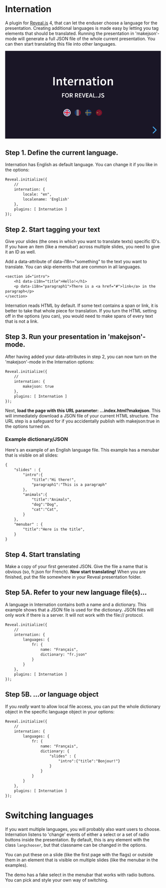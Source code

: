 # Internation

A plugin for [Reveal.js](https://revealjs.com) 4, that can let the enduser choose a language for the presentation. Creating additional languages is made easy by letting you tag elements that should be translated. Running the presentation in 'makejson'-mode will generate a full JSON file of the whole current presentation. You can then start translating this file into other languages.

[![Screenshot](screenshot.png)](https://martinomagnifico.github.io/reveal.js-internation/demo.html)


## Step 1. Define the current language.

Internation has English as default language. You can change it if you like in the options:


```
Reveal.initialize({
    //
    internation: {
        locale: "en",
        localename: 'English'
    },
    plugins: [ Internation ]
});
```

## Step 2. Start tagging your text

Give your slides (the ones in which you want to translate texts) specific ID's. If you have an item (like a menubar) across multiple slides, you need to give it an ID as well.

Add a data-attribute of data-i18n="something" to the text you want to translate. You can skip elements that are common in all languages.

```
<section id="intro">
    <h1 data-i18n="title">Hello!</h1>
    <p data-i18n="paragraph1">There is a <a href="#">link</a> in the paragraph</p>
</section>
```
Internation reads HTML by default. If some text contains a span or link, it is better to take that whole piece for translation. If you turn the HTML setting off in the options (you can), you would need to make spans of every text that is not a link.


## Step 3. Run your presentation in 'makejson'-mode.

After having added your data-attributes in step 2, you can now turn on the 'makejson'-mode in the Internation options:  

```
Reveal.initialize({
    //
    internation: {
        makejson: true
    },
    plugins: [ Internation ]
});
```
Next, **load the page with this URL parameter: ...index.html?makejson**. This will immediately download a JSON file of your current HTML structure. The URL step is a safeguard for if you accidentally publish with makejson:true in the options turned on.

### Example dictionary/JSON

Here's an example of an English language file. This example has a menubar that is visible on all slides: 

```
{
    "slides" : {
        "intro":{
            "title":"Hi there!",
            "paragraph1":"This is a paragraph"
        },
        "animals":{
            "title":"Animals",
            "dog":"Dog",
            "cat":"Cat",
        }
    },
    "menubar" : {
        "title":"Here is the title",
    }
}
```

## Step 4. Start translating

Make a copy of your first generated JSON. Give the file a name that is obvious (so, fr.json for French).
**Now start translating!** When you are finished, put the file somewhere in your Reveal presentation folder.

## Step 5A. Refer to your new language file(s)…

A language in Internation contains both a name and a dictionary. This example shows that a JSON file is used for the dictionary. JSON files will only work if there is a server. It will not work with the file:// protocol.

```
Reveal.initialize({
    //
    internation: {
        languages: {
            fr: {
                name: "Français",
                dictionary: "fr.json"
            }
        }
    },
    plugins: [ Internation ]
});
```

## Step 5B. …or language object

If you *really* want to allow local file access, you can put the whole dictionary object in the specific language object in your options:

```
Reveal.initialize({
    //
    internation: {
        languages: {
            fr: {
                name: "Français",
                dictionary: {
                    "slides" : {
                        "intro":{"title":"Bonjour!"}
                    }
                }
            }
        }
    },
    plugins: [ Internation ]
});
```


# Switching languages

If you want multiple languages, you will probably also want users to choose. Internation listens to 'change' events of either a select or a set of radio buttons inside the presentation. By default, this is any element with the class `langchooser`, but that classname can be changed in the options.

You can put these on a slide (like the first page with the flags) or outside them in an element that is visible on multiple slides (like the menubar in the examples).

The demo has a fake select in the menubar that works with radio buttons. You can pick and style your own way of switching.
